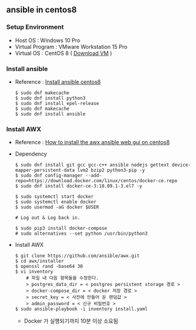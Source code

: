 ## ansible in centos8

### Setup Environment

* Host OS : Windows 10 Pro
* Virtual Program : VMware Workstation 15 Pro
* Virtual OS : CentOS 8 ( [Download VM](0) )

### Install ansible
* Reference : [Install ansible centos8](1)

	```
	$ sudo dnf makecache
	$ sudo dnf install python3
	$ sudo dnf install epel-release
	$ sudo dnf makecache
	$ sudo dnf install ansible
	```
	
### Install AWX
* Reference : [How to install the awx ansible web gui on centos8](2)
* Dependency
	```
	$ sudo dnf install git gcc gcc-c++ ansible nodejs gettext device-mapper-persistent-data lvm2 bzip2 python3-pip -y
	$ sudo dnf config-manager --add-repo=https://download.docker.com/linux/centos/docker-ce.repo
	$ sudo dnf install docker-ce-3:18.09.1-3.el7 -y

	$ sudo systemctl start docker
	$ sudo systemctl enable docker
	$ sudo usermod -aG docker $USER

    # Log out & Log back in.

    $ sudo pip3 install docker-compose
	# sudo alternatives --set python /usr/bin/python3
	```
	
* Install AWX
	```
	$ git clone https://github.com/ansible/awx.git
	$ cd awx/installer
	$ openssl rand -base64 30
	$ vi inventory
		# 파일 내 다음 항목들을 수정한다. 
		> postgres_data_dir = < postgres persistent storage 경로 >
		> docker-compose_dir = < docker 저장 경로 >
		> secret_key = < 사전에 만들어 둔 랜덤값 >
		> admin_password = < 신규 비밀번호 >
	$ sudo ansible-playbook -i inventory install.yaml
	```
	
	* Docker 가 실행되기까지 10분 이상 소요됨	
	
[0]:https://www.linuxvmimages.com/images/centos-8/
[1]:https://linuxhint.com/install_ansible_centos8/
[2]:https://www.techrepublic.com/article/how-to-install-the-awx-ansible-web-gui-on-centos-8/